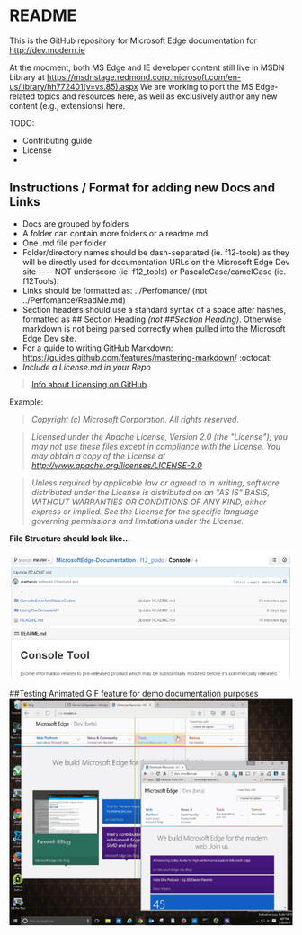 # README

This is the GitHub repository for Microsoft Edge documentation for http://dev.modern.ie

At the mooment, both MS Edge and IE developer content still live in MSDN Library at https://msdnstage.redmond.corp.microsoft.com/en-us/library/hh772401(v=vs.85).aspx
We are working to port the MS Edge-related topics and resources here, as well as exclusively author any new content (e.g., extensions) here.

TODO: 
* Contributing guide
* License
* 

## Instructions / Format for adding new Docs and Links

  - Docs are grouped by folders
  - A folder can contain more folders or a readme.md
  - One .md file per folder
  - Folder/directory names should be dash-separated (ie. f12-tools) as they will be directly used for documentation URLs on the Microsoft Edge Dev site ---- NOT underscore (ie. f12_tools) or PascaleCase/camelCase (ie. f12Tools). 
  - Links should be formatted as: ../Perfomance/  (not ../Perfomance/ReadMe.md)
  - Section headers should use a standard syntax of a space after hashes, formatted as  ## Section Heading *(not ##Section Heading)*. Otherwise markdown is not being parsed correctly when pulled into the Microsoft Edge Dev site.
  - For a guide to writing GitHub Markdown: https://guides.github.com/features/mastering-markdown/
:octocat:
  - *Include a License.md in your Repo*
  >[Info about Licensing on GitHub](https://help.github.com/articles/open-source-licensing/)

Example: 
>*Copyright (c) Microsoft Corporation. All rights reserved.*

>*Licensed under the Apache License, Version 2.0 (the "License"); you may not use these files except in compliance with the License. You may obtain a copy of the License at http://www.apache.org/licenses/LICENSE-2.0*

>*Unless required by applicable law or agreed to in writing, software distributed under the License is distributed on an "AS IS" BASIS, WITHOUT WARRANTIES OR CONDITIONS OF ANY KIND, either express or implied. See the License for the specific language governing permissions and limitations under the License.*

**File Structure should look like...**

![Edge Documentation File Structure](./f12_guide/media/github_doc_filestructure.PNG)


##Testing Animated GIF feature for demo documentation purposes
![Edge Animated Gif Test](/f12_guide/media/EdgeDevToolsGIF_Test.gif)
